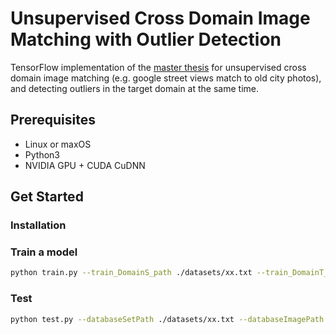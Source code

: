 # Unsupervised Cross Domain Image Matching with Outlier Detection

TensorFlow implementation of the [master thesis](https://repository.tudelft.nl/islandora/object/uuid%3Afcd6c0f8-6618-4fdb-b8ad-e183b3a81b73?collection=education) for unsupervised cross domain image matching (e.g. google street views match to old city photos), and detecting outliers in the target domain at the same time.

## Prerequisites
- Linux or maxOS
- Python3
- NVIDIA GPU + CUDA CuDNN

## Get Started
### Installation
### Train a model
```bash
python train.py --train_DomainS_path ./datasets/xx.txt --train_DomainT_path ./datasets/xx.txt --checkpointPath ./checkpoints --tr_DS_data ./datasets/Source --tr_DT_data ./datasets/Target
```

### Test
```bash
python test.py --databaseSetPath ./datasets/xx.txt --databaseImagePath ./datasets/Database --querySetPath ./datasets/xx.txt --queryImagePath ./datasets/Query --checkpointModel ./checkpoints/model_epoch
```
